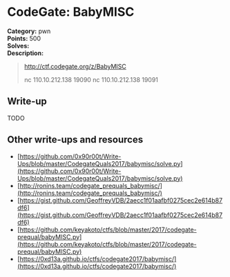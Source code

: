 # CodeGate: BabyMISC

**Category:** pwn  
**Points:** 500  
**Solves:**  
**Description:**  

> http://ctf.codegate.org/z/BabyMISC
> 
> nc 110.10.212.138 19090
> nc 110.10.212.138 19091

## Write-up

TODO

## Other write-ups and resources

* [https://github.com/0x90r00t/Write-Ups/blob/master/CodegateQuals2017/babymisc/solve.py](https://github.com/0x90r00t/Write-Ups/blob/master/CodegateQuals2017/babymisc/solve.py)
* [http://ronins.team/codegate_prequals_babymisc/](http://ronins.team/codegate_prequals_babymisc/)
* [https://gist.github.com/GeoffreyVDB/2aecc1f01aafbf0275cec2e614b87df6](https://gist.github.com/GeoffreyVDB/2aecc1f01aafbf0275cec2e614b87df6)
* [https://github.com/keyakoto/ctfs/blob/master/2017/codegate-prequal/babyMISC.py](https://github.com/keyakoto/ctfs/blob/master/2017/codegate-prequal/babyMISC.py)
* [https://0xd13a.github.io/ctfs/codegate2017/babymisc/](https://0xd13a.github.io/ctfs/codegate2017/babymisc/)
